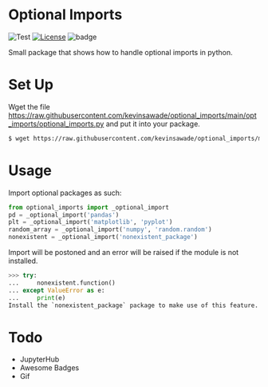 # Optional Imports

![Test](https://github.com/kevinsawade/optional_imports/actions/workflows/test.yml/badge.svg)
[![License](https://img.shields.io/badge/license-GPL-blue.svg)](https://www.gnu.org/licenses/gpl-3.0.en.html)
![badge](https://img.shields.io/endpoint?url=https://gist.githubusercontent.com/kevinsawade/c8f263678e4e1f57994fa049a83a85ab/raw/optional_imports_badge.json)


Small package that shows how to handle optional imports in python.


# Set Up

Wget the file https://raw.githubusercontent.com/kevinsawade/optional_imports/main/opt_imports/optional_imports.py and put it into your package.

```bash
$ wget https://raw.githubusercontent.com/kevinsawade/optional_imports/main/opt_imports/optional_imports.py
```

# Usage

Import optional packages as such:

```python
from optional_imports import _optional_import
pd = _optional_import('pandas')
plt = _optional_import('matplotlib', 'pyplot')
random_array = _optional_import('numpy', 'random.random')
nonexistent = _optional_import('nonexistent_package')
```

Import will be postoned and an error will be raised if the module is not installed.

```python
>>> try:
...     nonexistent.function()
... except ValueError as e:
...     print(e)
Install the `nonexistent_package` package to make use of this feature.
```



# Todo
* JupyterHub
* Awesome Badges
* Gif
